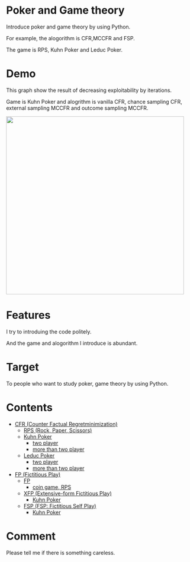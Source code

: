 # Poker and Game theory

Introduce poker and game theory by using Python.

For example, the alogorithm is CFR,MCCFR and FSP.

The game is RPS, Kuhn Poker and Leduc Poker.

# Demo

This graph show the result of decreasing exploitability by iterations.

Game is Kuhn Poker and alogrithm is vanilla CFR, chance sampling CFR, external sampling MCCFR and outcome sampling MCCFR.

<img src="https://user-images.githubusercontent.com/63486375/166136125-5d15cd43-6eb7-4bbb-988a-fc04e6b0b2ad.png" width=480>

# Features

I try to introduing the code politely.

And the game and alogorithm I introduce is abundant.

# Target

To people who want to study poker, game theory by using Python.

# Contents

- [CFR (Counter Factual Regretminimization)](https://github.com/yu5uke-1024/poker_and_game_theory/tree/28b7832b9766d8b329eb3b29e0569ea38c40f085/CFR)
  - [RPS (Rock, Paper, Scissors)](https://github.com/yu5uke-1024/poker_and_game_theory/blob/28b7832b9766d8b329eb3b29e0569ea38c40f085/CFR/RPS/RPS.py)
  - [Kuhn Poker](https://github.com/yu5uke-1024/poker_and_game_theory/tree/28b7832b9766d8b329eb3b29e0569ea38c40f085/CFR/Kuhn_Poker)
    - [two player](https://github.com/yu5uke-1024/poker_and_game_theory/blob/28b7832b9766d8b329eb3b29e0569ea38c40f085/CFR/Kuhn_Poker/Kuhn_Poker_CFR_exploitability_dfs.py)
    - [more than two player](https://github.com/yu5uke-1024/poker_and_game_theory/blob/28b7832b9766d8b329eb3b29e0569ea38c40f085/CFR/Kuhn_Poker/Kuhn_Poker_CFR_many_player.py)
  - [Leduc Poker](https://github.com/yu5uke-1024/poker_and_game_theory/tree/28b7832b9766d8b329eb3b29e0569ea38c40f085/CFR/Leduc_Poker)
    - [two player](https://github.com/yu5uke-1024/poker_and_game_theory/blob/28b7832b9766d8b329eb3b29e0569ea38c40f085/CFR/Leduc_Poker/Leduc_Poker.py)
    - [more than two player](https://github.com/yu5uke-1024/poker_and_game_theory/blob/28b7832b9766d8b329eb3b29e0569ea38c40f085/CFR/Leduc_Poker/Leduc_Poker_many_player.py)
- [FP (Fictitious Play)](https://github.com/yu5uke-1024/poker_and_game_theory/tree/28b7832b9766d8b329eb3b29e0569ea38c40f085/FP)
  - [FP](https://github.com/yu5uke-1024/poker_and_game_theory/tree/28b7832b9766d8b329eb3b29e0569ea38c40f085/FP/FP)
    - [coin game, RPS](https://github.com/yu5uke-1024/poker_and_game_theory/blob/28b7832b9766d8b329eb3b29e0569ea38c40f085/FP/FP/FP_Game_RPS.py)
  - [XFP (Extensive-form Fictitious Play)](https://github.com/yu5uke-1024/poker_and_game_theory/tree/28b7832b9766d8b329eb3b29e0569ea38c40f085/FP/XFP)
    - [Kuhn Poker](https://github.com/yu5uke-1024/poker_and_game_theory/blob/28b7832b9766d8b329eb3b29e0569ea38c40f085/FP/XFP/XFP_Kuhn_Poker.py)
  - [FSP (FSP: Fictitious Self Play)](https://github.com/yu5uke-1024/poker_and_game_theory/tree/28b7832b9766d8b329eb3b29e0569ea38c40f085/FP/FSP)
    - [Kuhn Poker](https://github.com/yu5uke-1024/poker_and_game_theory/tree/28b7832b9766d8b329eb3b29e0569ea38c40f085/FP/FSP/FSP_Kuhn_Poker)

# Comment

Please tell me if there is something careless.
